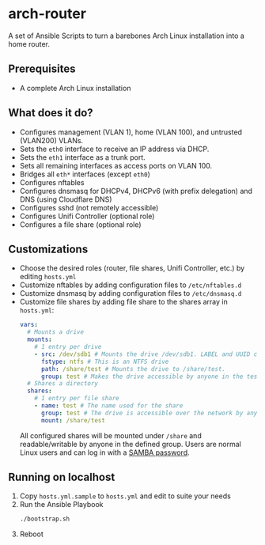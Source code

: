 # arch-router
A set of Ansible Scripts to turn a barebones Arch Linux installation into a home router.

## Prerequisites
- A complete Arch Linux installation

## What does it do?
- Configures management (VLAN 1), home (VLAN 100), and untrusted (VLAN200) VLANs.
- Sets the `eth0` interface to receive an IP address via DHCP.
- Sets the `eth1` interface as a trunk port.
- Sets all remaining interfaces as access ports on VLAN 100.
- Bridges all `eth*` interfaces (except `eth0`)
- Configures nftables
- Configures dnsmasq for DHCPv4, DHCPv6 (with prefix delegation) and DNS (using Cloudflare DNS)
- Configures sshd (not remotely accessible)
- Configures Unifi Controller (optional role)
- Configures a file share (optional role)

## Customizations
- Choose the desired roles (router, file shares, Unifi Controller, etc.) by editing `hosts.yml`
- Customize nftables by adding configuration files to `/etc/nftables.d`
- Customize dnsmasq by adding configuration files to `/etc/dnsmasq.d`
- Customize file shares by adding file share to the shares array in `hosts.yml`:
  ```yaml
  vars:
    # Mounts a drive
    mounts:
      # 1 entry per drive
      - src: /dev/sdb1 # Mounts the drive /dev/sdb1. LABEL and UUID can also be used here.
        fstype: ntfs # This is an NTFS drive
        path: /share/test # Mounts the drive to /share/test.
        group: test # Makes the drive accessible by anyone in the test group.
    # Shares a directory
    shares:
      # 1 entry per file share
      - name: test # The name used for the share
        group: test # The drive is accessible over the network by anyone in the test group
        mount: /share/test
  ```
  All configured shares will be mounted under `/share` and readable/writable by anyone in 
  the defined group. Users are normal Linux users and can log in with a 
  [SAMBA password](https://www.samba.org/samba/docs/current/man-html/smbpasswd.8.html).

## Running on localhost
1. Copy `hosts.yml.sample` to `hosts.yml` and edit to suite your needs
1. Run the Ansible Playbook
   ```bash
   ./bootstrap.sh
   ```
2. Reboot
